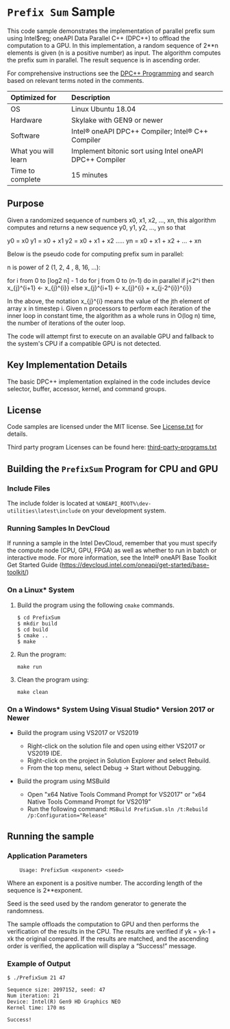 ﻿# `Prefix Sum` Sample

This code sample demonstrates the implementation of parallel prefix sum using Intel$reg; oneAPI Data Parallel C++ (DPC++) to
offload the computation to a GPU. In this implementation, a random sequence of 2**n elements is given
(n is a positive number) as input. The algorithm computes the prefix sum in parallel. The result sequence is
in ascending order.

For comprehensive instructions see the [DPC++ Programming](https://software.intel.com/en-us/oneapi-programming-guide) and search based on relevant terms noted in the comments.
  
| Optimized for                     | Description
|:---                               |:---
| OS                                | Linux Ubuntu 18.04
| Hardware                          | Skylake with GEN9 or newer
| Software                          | Intel&reg; oneAPI DPC++ Compiler; Intel&reg; C++ Compiler
| What you will learn               | Implement bitonic sort using Intel oneAPI DPC++ Compiler
| Time to complete                  | 15 minutes


## Purpose

Given a randomized sequence of numbers x0, x1, x2, ..., xn, this algorithm computes and returns
a new sequence y0, y1, y2, ..., yn so that

y0 = x0
y1 = x0 + x1
y2 = x0 + x1 + x2
.....
yn = x0 + x1 + x2 + ... + xn

Below is the pseudo code for computing prefix sum in parallel:

n is power of 2 (1, 2, 4 , 8, 16, ...):

for i from 0 to  [log2 n] - 1 do
   for j from 0 to (n-1) do in parallel
     if j<2^i then
       x_{j}^{i+1} <- x_{j}^{i}}
     else
       x_{j}^{i+1} <- x_{j}^{i} + x_{j-2^{i}}^{i}}

In the above, the notation x_{j}^{i} means the value of the jth element of array x in timestep i.
Given n processors to perform each iteration of the inner loop in constant time, the algorithm
as a whole runs in O(log n) time, the number of iterations of the outer loop.

The code will attempt first to execute on an available GPU and fallback to the system's CPU if a
compatible GPU is not detected.

## Key Implementation Details

The basic DPC++ implementation explained in the code includes device selector, buffer, accessor, kernel, and command
groups.

## License  
Code samples are licensed under the MIT license. See
[License.txt](https://github.com/oneapi-src/oneAPI-samples/blob/master/License.txt) for details.

Third party program Licenses can be found here: [third-party-programs.txt](https://github.com/oneapi-src/oneAPI-samples/blob/master/third-party-programs.txt)

## Building the `PrefixSum` Program for CPU and GPU

### Include Files
The include folder is located at `%ONEAPI_ROOT%\dev-utilities\latest\include` on your development system.

### Running Samples In DevCloud
If running a sample in the Intel DevCloud, remember that you must specify the compute node (CPU, GPU,
FPGA) as well as whether to run in batch or interactive mode. For more information, see the Intel® oneAPI
Base Toolkit Get Started Guide (https://devcloud.intel.com/oneapi/get-started/base-toolkit/)

### On a Linux* System
1. Build the program using the following `cmake` commands. 
    ``` 
    $ cd PrefixSum
    $ mkdir build
    $ cd build
    $ cmake ..
    $ make
    ```

2. Run the program:
    ```
    make run
    ```

3. Clean the program using:
    ```
    make clean
    ```

### On a Windows* System Using Visual Studio* Version 2017 or Newer
- Build the program using VS2017 or VS2019
    - Right-click on the solution file and open using either VS2017 or VS2019 IDE.
    - Right-click on the project in Solution Explorer and select Rebuild.
    - From the top menu, select Debug -> Start without Debugging.

- Build the program using MSBuild
     - Open "x64 Native Tools Command Prompt for VS2017" or "x64 Native Tools Command Prompt for VS2019"
     - Run the following command: `MSBuild PrefixSum.sln /t:Rebuild /p:Configuration="Release"`

## Running the sample
### Application Parameters
	
        Usage: PrefixSum <exponent> <seed>

Where an exponent is a positive number. The according length of the sequence is 2**exponent.

Seed is the seed used by the random generator to generate the randomness.

The sample offloads the computation to GPU and then performs the verification of the results in the CPU.
The results are verified if yk = yk-1 + xk the original compared. If the results are matched, and
the ascending order is verified, the application will display a “Success!” message.

### Example of Output
```
$ ./PrefixSum 21 47

Sequence size: 2097152, seed: 47
Num iteration: 21
Device: Intel(R) Gen9 HD Graphics NEO
Kernel time: 170 ms

Success!
```
